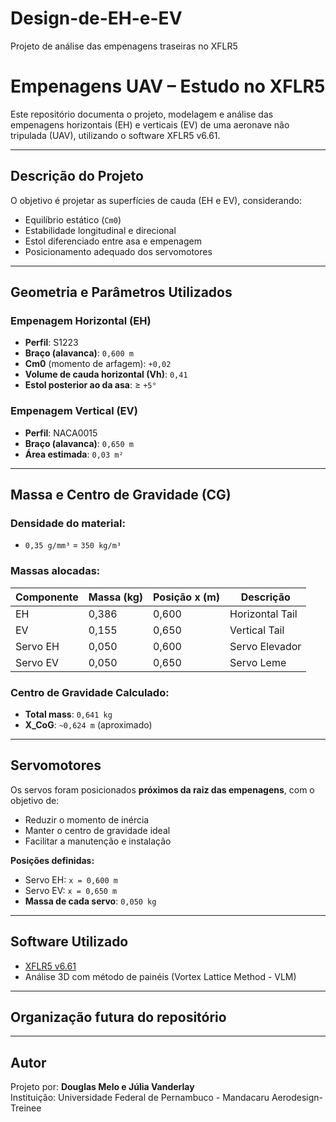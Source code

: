# Design-de-EH-e-EV
Projeto de análise das empenagens traseiras no XFLR5
# Empenagens UAV – Estudo no XFLR5

Este repositório documenta o projeto, modelagem e análise das empenagens horizontais (EH) e verticais (EV) de uma aeronave não tripulada (UAV), utilizando o software XFLR5 v6.61.

---

##  Descrição do Projeto

O objetivo é projetar as superfícies de cauda (EH e EV), considerando:
- Equilíbrio estático (`Cm0`)
- Estabilidade longitudinal e direcional
- Estol diferenciado entre asa e empenagem
- Posicionamento adequado dos servomotores

---

##  Geometria e Parâmetros Utilizados

###  Empenagem Horizontal (EH)
- **Perfil**: S1223
- **Braço (alavanca)**: `0,600 m`
- **Cm0** (momento de arfagem): `+0,02`
- **Volume de cauda horizontal (Vh)**: `0,41`
- **Estol posterior ao da asa**: ≥ `+5°`

###  Empenagem Vertical (EV)
- **Perfil**: NACA0015
- **Braço (alavanca)**: `0,650 m`
- **Área estimada**: `0,03 m²`

---

##  Massa e Centro de Gravidade (CG)

###  Densidade do material:
- `0,35 g/mm³` = `350 kg/m³`

###  Massas alocadas:
| Componente | Massa (kg) | Posição x (m) | Descrição       |
|------------|------------|----------------|-----------------|
| EH         | 0,386      | 0,600          | Horizontal Tail |
| EV         | 0,155      | 0,650          | Vertical Tail   |
| Servo EH   | 0,050      | 0,600          | Servo Elevador  |
| Servo EV   | 0,050      | 0,650          | Servo Leme      |

### Centro de Gravidade Calculado:
- **Total mass**: `0,641 kg`
- **X_CoG**: `~0,624 m` (aproximado)

---

##  Servomotores

Os servos foram posicionados **próximos da raiz das empenagens**, com o objetivo de:

- Reduzir o momento de inércia
- Manter o centro de gravidade ideal
- Facilitar a manutenção e instalação

 **Posições definidas:**
- Servo EH: `x = 0,600 m`
- Servo EV: `x = 0,650 m`
- **Massa de cada servo**: `0,050 kg`

---

##  Software Utilizado

- [XFLR5 v6.61](http://www.xflr5.com/xflr5.htm)
- Análise 3D com método de painéis (Vortex Lattice Method - VLM)

---

##  Organização futura do repositório

---

##  Autor

Projeto por: **Douglas Melo e Júlia Vanderlay**  
Instituição: Universidade Federal de Pernambuco - Mandacaru Aerodesign-Treinee
